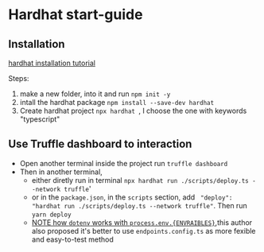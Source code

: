 # Hardhat start-guide
## Installation
[hardhat installation tutorial](https://hardhat.org/getting-started/#installation)

Steps:
1. make a new folder, into it and run  `npm init -y`
2. intall the hardhat package `npm install --save-dev hardhat`
3. Create hardhat project `npx hardhat `, I choose the one with keywords "typescript"

## Use Truffle dashboard to interaction 
- Open another terminal inside the project run `truffle dashboard` 
- Then in another terminal, 
    - either diretly run in terminal `npx hardhat run ./scripts/deploy.ts --network truffle`'
    - or in the `package.json`, in the `scripts` section, add ` "deploy": "hardhat run ./scripts/deploy.ts --network truffle"`. Then run `yarn deploy`
    - [NOTE how `dotenv` works with `process.env.{ENVRAIBLES}`](https://dev.to/francis04j/how-to-add-env-and-use-process-env-to-your-typescript-project-3d6b),this author also proposed it's better to use `endpoints.config.ts` as more fexible and easy-to-test method